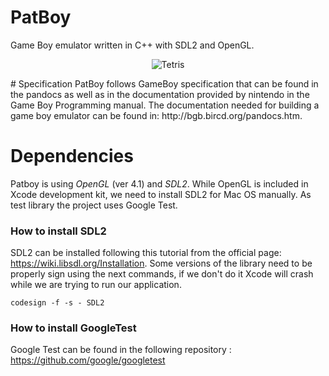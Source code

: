 # PatBoy
Game Boy emulator written in C++ with SDL2 and OpenGL.

<p align="center">
  <img src="http://jonathanmcontreras.com/images/portfolio/patboy-tetris.png" alt="Tetris"/>
</p>
# Specification
PatBoy follows GameBoy specification that can be found in the pandocs as well as in the documentation provided by nintendo in the Game Boy Programming manual. The documentation needed for building a game boy emulator can be found in: http://bgb.bircd.org/pandocs.htm.

# Dependencies

Patboy is using *OpenGL* (ver 4.1) and *SDL2*. While OpenGL is included in Xcode development kit, we need to install SDL2 for Mac OS manually. As test library the project uses Google Test.

### How to install SDL2

SDL2 can be installed following this tutorial from the official page: https://wiki.libsdl.org/Installation. Some versions of the library need to be properly sign using the next commands, if we don't do it Xcode will crash while we are trying to run our application.

```shell
codesign -f -s - SDL2
```

### How to install GoogleTest

Google Test can be found in the following repository : https://github.com/google/googletest
